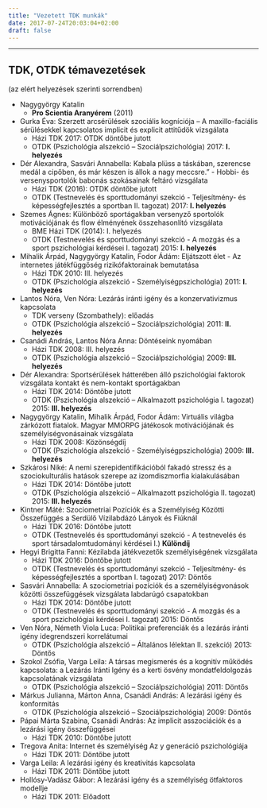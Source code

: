 ```yaml
---
title: "Vezetett TDK munkák"
date: 2017-07-24T20:03:04+02:00
draft: false
---
```


___

## TDK, OTDK témavezetések 
(az elért helyezések szerinti sorrendben)

- Nagygyörgy Katalin 
  - **Pro Scientia Aranyérem** (2011)  
- Gurka Éva: Szerzett arcsérülések szociális kogníciója – A maxillo-faciális sérülésekkel kapcsolatos implicit és explicit attitűdök vizsgálata
  - Házi TDK 2017: OTDK döntőbe jutott
  - OTDK (Pszichológia alszekció – Szociálpszichológia) 2017: **I. helyezés**
- Dér Alexandra, Sasvári Annabella: Kabala plüss a táskában, szerencse medál a cipőben, és már készen is állok a nagy meccsre.” - Hobbi- és     versenysportolók babonás szokásainak feltáró vizsgálata
  - Házi TDK (2016): OTDK döntőbe jutott
  - OTDK (Testnevelés és sporttudományi szekció - Teljesítmény- és képességfejlesztés a sportban II. tagozat) 2017: **I. helyezés**
- Szemes Ágnes: Különböző sportágakban versenyző sportolók motivációjának és flow élményének összehasonlító vizsgálata
  - BME Házi TDK (2014): I. helyezés
  - OTDK (Testnevelés és sporttudományi szekció - A mozgás és a sport pszichológiai kérdései I. tagozat) 2015: **I. helyezés**
- Mihalik Árpád, Nagygyörgy Katalin, Fodor Ádám: Eljátszott élet - Az internetes játékfüggőség rizikófaktorainak bemutatása 
  - Házi TDK 2010: III. helyezés
  - OTDK (Pszichológia alszekció - Személyiségpszichológia) 2011: **I. helyezés**
- Lantos Nóra, Ven Nóra: Lezárás iránti igény és a konzervativizmus kapcsolata
  - TDK verseny (Szombathely): előadás
  - OTDK (Pszichológia alszekció – Szociálpszichológia) 2011: **II. helyezés**
- Csanádi András, Lantos Nóra Anna: Döntéseink nyomában
  - Házi TDK 2008: III. helyezés
  - OTDK (Pszichológia alszekció – Szociálpszichológia) 2009: **III. helyezés**
- Dér Alexandra: Sportsérülések hátterében álló pszichológiai faktorok vizsgálata kontakt és nem-kontakt sportágakban
  - Házi TDK 2014: Döntőbe jutott
  - OTDK (Pszichológia alszekció – Alkalmazott pszichológia I. tagozat) 2015: **III. helyezés**
- Nagygyörgy Katalin, Mihalik Árpád, Fodor Ádám: Virtuális világba zárkózott fiatalok. Magyar MMORPG játékosok motivációjának és személyiségvonásainak vizsgálata
  - Házi TDK 2008: Közönségdíj
  - OTDK (Pszichológia alszekció - Személyiségpszichológia) 2009: **III. helyezés**
- Szkárosi Niké: A nemi szerepidentifikációból fakadó stressz és a szociokulturális hatások szerepe az izomdiszmorfia kialakulásában
  - Házi TDK 2014: Döntőbe jutott
  - OTDK (Pszichológia alszekció – Alkalmazott pszichológia II. tagozat) 2015: **III. helyezés**
- Kintner Máté: Szociometriai Pozíciók és a Személyiség Közötti Összefüggés a Serdülő Vízilabdázó Lányok és Fiúknál
  - Házi TDK 2016: Döntőbe jutott
  - OTDK (Testnevelés és sporttudományi szekció - A testnevelés és sport társadalomtudományi kérdései I.) **Különdíj**
- Hegyi Brigitta Fanni: Kézilabda játékvezetők személyiségének vizsgálata
  - Házi TDK 2016: Döntőbe jutott
  - OTDK (Testnevelés és sporttudományi szekció - Teljesítmény- és képességfejlesztés a sportban I. tagozat) 2017: Döntős
- Sasvári Annabella: A szociometriai pozíciók és a személyiségvonások közötti összefüggések vizsgálata labdarúgó csapatokban 
  - Házi TDK 2014: Döntőbe jutott
  - OTDK (Testnevelés és sporttudományi szekció - A mozgás és a sport pszichológiai kérdései I. tagozat) 2015: Döntős
- Ven Nóra, Németh Viola Luca: Politikai preferenciák és a lezárás iránti igény idegrendszeri korrelátumai
  - OTDK (Pszichológia alszekció – Általános lélektan II. szekció) 2013: Döntős
- Szokol Zsófia, Varga Leila: A társas megismerés és a kognitív működés kapcsolata: a Lezárás Iránti Igény és a kerti ösvény mondatfeldolgozás kapcsolatának vizsgálata
  - OTDK (Pszichológia alszekció – Szociálpszichológia) 2011: Döntős 
- Márkus Julianna, Márton Anna, Csanádi András: A lezárási igény és konformitás
  - OTDK (Pszichológia alszekció – Szociálpszichológia) 2009: Döntős
- Pápai Márta Szabina, Csanádi András: Az implicit asszociációk és a lezárási igény összefüggései
  - Házi TDK 2010: Döntőbe jutott
- Tregova Anita: Internet és személyiség Az y generáció pszichológiája
  - Házi TDK 2011: Döntőbe jutott
- Varga Leila: A lezárási igény és kreativitás kapcsolata
  - Házi TDK 2011: Döntőbe jutott
- Hollósy-Vadász Gábor: A lezárási igény és a személyiség ötfaktoros modellje
  - Házi TDK 2011: Előadott